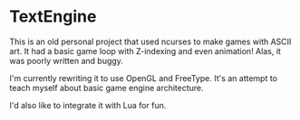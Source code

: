 # TextEngine

This is an old personal project that used ncurses to make games with ASCII art. It had a basic game loop with Z-indexing and even animation! Alas, it was poorly written and buggy.

I'm currently rewriting it to use OpenGL and FreeType. It's an attempt to teach myself about basic game engine architecture.

I'd also like to integrate it with Lua for fun.
